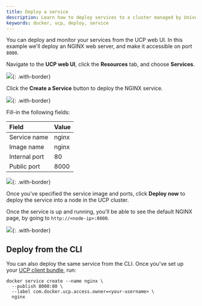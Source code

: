 ```yaml
---
title: Deploy a service
description: Learn how to deploy services to a cluster managed by Universal Control Plane.
keywords: docker, ucp, deploy, service
---
```

You can deploy and monitor your services from the UCP web UI. In this example we'll deploy an NGINX web server, and make it accessible on port `8000`.

Navigate to the **UCP web UI**, click the **Resources** tab, and choose **Services**.

![](../../images/deploy-a-service-1.png){: .with-border}

Click the **Create a Service** button to deploy the NGINX service.

![](../../images/deploy-a-service-2.png){: .with-border}

Fill-in the following fields:

| Field         | Value |
|:------------- |:----- |
| Service name  | nginx |
| Image name    | nginx |
| Internal port | 80    |
| Public port   | 8000  |

![](../../images/deploy-a-service-3.png){: .with-border}

Once you've specified the service image and ports, click **Deploy now** to deploy the service into a node in the UCP cluster.

Once the service is up and running, you'll be able to see the default NGINX page, by going to `http://<node-ip>:8000`.

![](../../images/deploy-a-service-4.png){: .with-border}

## Deploy from the CLI

You can also deploy the same service from the CLI. Once you've set up your [UCP client bundle](../access-ucp/cli-based-access.md), run:

```none
docker service create --name nginx \
  --publish 8000:80 \
  --label com.docker.ucp.access.owner=<your-username> \
  nginx
```